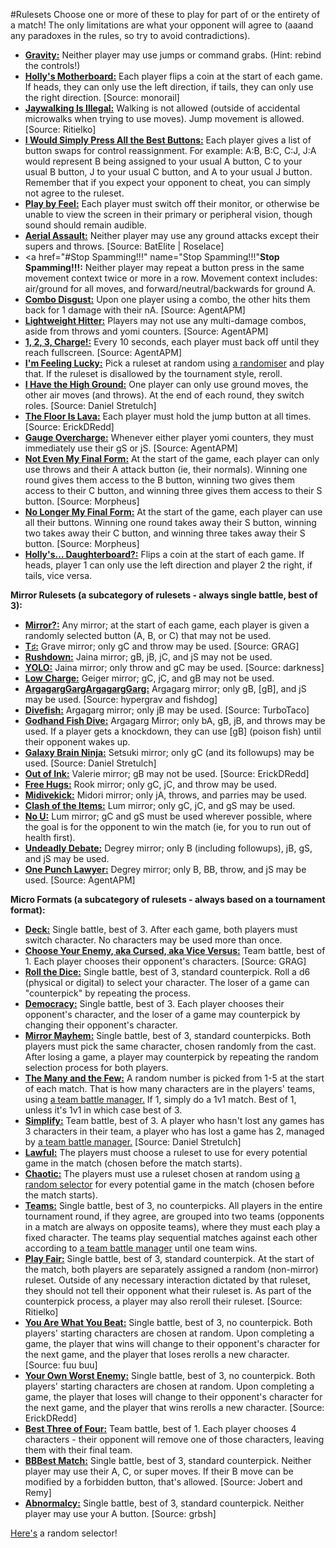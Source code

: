 #Rulesets
Choose one or more of these to play for part of or the entirety of a match! The only limitations are what your opponent will agree to (aaand any paradoxes in the rules, so try to avoid contradictions).

* <a href="#Gravity" name="Gravity">**Gravity:**</a> Neither player may use jumps or command grabs. (Hint: rebind the controls!)
* <a href="#Holly's Motherboard" name="Holly's Motherboard">**Holly's Motherboard:**</a> Each player flips a coin at the start of each game. If heads, they can only use the left direction, if tails, they can only use the right direction. [Source: monorail]
* <a href="#Jaywalking Is Illegal" name="Jaywalking Is Illegal">**Jaywalking Is Illegal:**</a> Walking is not allowed (outside of accidental microwalks when trying to use moves). Jump movement is allowed. [Source: Ritielko]
* <a href="#I Would Simply Press All the Best Buttons" name="I Would Simply Press All the Best Buttons">**I Would Simply Press All the Best Buttons:**</a> Each player gives a list of button swaps for control reassignment. For example: A:B, B:C, C:J, J:A would represent B being assigned to your usual A button, C to your usual B button, J to your usual C button, and A to your usual J button. Remember that if you expect your opponent to cheat, you can simply not agree to the ruleset.
* <a href="#Play by Feel" name="Play by Feel">**Play by Feel:**</a> Each player must switch off their monitor, or otherwise be unable to view the screen in their primary or peripheral vision, though sound should remain audible.
* <a href="#Aerial Assault" name="Aerial Assault">**Aerial Assault:**</a> Neither player may use any ground attacks except their supers and throws. [Source: BatElite | Roselace]
* <a href="#Stop Spamming!!!" name="Stop Spamming!!!"</a>**Stop Spamming!!!:**</a> Neither player may repeat a button press in the same movement context twice or more in a row. Movement context includes: air/ground for all moves, and forward/neutral/backwards for ground A.
* <a href="#Combo Disgust" name="Combo Disgust">**Combo Disgust:**</a> Upon one player using a combo, the other hits them back for 1 damage with their nA. [Source: AgentAPM]
* <a href="#Lightweight Hitter" name="Lightweight Hitter">**Lightweight Hitter:**</a> Players may not use any multi-damage combos, aside from throws and yomi counters. [Source: AgentAPM]
* <a href="#1, 2, 3, Charge!" name="1, 2, 3, Charge!">**1, 2, 3, Charge!:**</a> Every 10 seconds, each player must back off until they reach fullscreen. [Source: AgentAPM]
* <a href="#I'm Feeling Lucky" name="I'm Feeling Lucky">**I'm Feeling Lucky:**</a> Pick a ruleset at random using [a randomiser](random) and play that. If the ruleset is disallowed by the tournament style, reroll.
* <a href="#I Have the High Ground" name="I Have the High Ground">**I Have the High Ground:**</a> One player can only use ground moves, the other air moves (and throws). At the end of each round, they switch roles. [Source: Daniel Stretulch]
* <a href="#The Floor Is Lava" name="The Floor Is Lava">**The Floor Is Lava:**</a> Each player must hold the jump button at all times. [Source: ErickDRedd]
* <a href="#Gauge Overcharge" name="Gauge Overcharge">**Gauge Overcharge:**</a> Whenever either player yomi counters, they must immediately use their gS or jS. [Source: AgentAPM]
* <a href="#Not Even My Final Form" name="Not Even My Final Form">**Not Even My Final Form:**</a> At the start of the game, each player can only use throws and their A attack button (ie, their normals). Winning one round gives them access to the B button, winning two gives them access to their C button, and winning three gives them access to their S button. [Source: Morpheus]
* <a href="#No Longer My Final Form" name="No Longer My Final Form">**No Longer My Final Form:**</a> At the start of the game, each player can use all their buttons. Winning one round takes away their S button, winning two takes away their C button, and winning three takes away their S button. [Source: Morpheus]
* <a href="#Holly's… Daughterboard?" name="Holly's… Daughterboard?">**Holly's… Daughterboard?:**</a> Flips a coin at the start of each game. If heads, player 1 can only use the left direction and player 2 the right, if tails, vice versa.

**Mirror Rulesets (a subcategory of rulesets - always single battle, best of 3):**

* <a href="#Mirror?" name="Mirror?">**Mirror?:**</a> Any mirror; at the start of each game, each player is given a randomly selected button (A, B, or C) that may not be used.
* <a href="#T♯" name="T♯">**T♯:**</a> Grave mirror; only gC and throw may be used. [Source: GRAG]
* <a href="#Rushdown" name="Rushdown">**Rushdown:**</a> Jaina mirror; gB, jB, jC, and jS may not be used.
* <a href="#YOLO" name="YOLO">**YOLO:**</a> Jaina mirror; only throw and gC may be used. [Source: darkness]
* <a href="#Low Charge" name="Low Charge">**Low Charge:**</a> Geiger mirror; gC, jC, and gB may not be used.
* <a href="#ArgagargGargArgagargGarg" name="ArgagargGargArgagargGarg">**ArgagargGargArgagargGarg:**</a> Argagarg mirror; only gB, [gB], and jS may be used. [Source: hypergrav and fishdog]
* <a href="#Divefish" name="Divefish">**Divefish:**</a> Argagarg mirror; only jB may be used. [Source: TurboTaco]
* <a href="#Godhand Fish Dive" name="Godhand Fish Dive">**Godhand Fish Dive:**</a> Argagarg Mirror; only bA, gB, jB, and throws may be used. If a player gets a knockdown, they can use [gB] (poison fish) until their opponent wakes up.
* <a href="#Galaxy Brain Ninja" name="Galaxy Brain Ninja">**Galaxy Brain Ninja:**</a> Setsuki mirror; only gC (and its followups) may be used. [Source: Daniel Stretulch]
* <a href="#Out of Ink" name="Out of Ink">**Out of Ink:**</a> Valerie mirror; gB may not be used. [Source: ErickDRedd]
* <a href="#Free Hugs" name="Free Hugs">**Free Hugs:**</a> Rook mirror; only gC, jC, and throw may be used.
* <a href="#Midivekick" name="Midivekick">**Midivekick:**</a> Midori mirror; only jA, throws, and parries may be used.
* <a href="#Clash of the Items" name="Clash of the Items">**Clash of the Items:**</a> Lum mirror; only gC, jC, and gS may be used.
* <a href="#No U" name="No U">**No U:**</a> Lum mirror; gC and gS must be used wherever possible, where the goal is for the opponent to win the match (ie, for you to run out of health first).
* <a href="#Undeadly Debate" name="Undeadly Debate">**Undeadly Debate:**</a> Degrey mirror; only B (including followups), jB, gS, and jS may be used.
* <a href="#One Punch Lawyer" name="One Punch Lawyer">**One Punch Lawyer:**</a> Degrey mirror; only B, BB, throw, and jS may be used. [Source: AgentAPM]

**Micro Formats (a subcategory of rulesets - always based on a tournament format):**

* <a href="#Deck" name="Deck">**Deck:**</a> Single battle, best of 3. After each game, both players must switch character. No characters may be used more than once.
* <a href="#Choose Your Enemy, aka Cursed, aka Vice Versus" name="Choose Your Enemy, aka Cursed, aka Vice Versus">**Choose Your Enemy, aka Cursed, aka Vice Versus:**</a> Team battle, best of 1. Each player chooses their opponent's characters. [Source: GRAG]
* <a href="#Roll the Dice" name="Roll the Dice">**Roll the Dice:**</a> Single battle, best of 3, standard counterpick. Roll a d6 (physical or digital) to select your character. The loser of a game can "counterpick" by repeating the process.
* <a href="#Democracy" name="Democracy">**Democracy:**</a> Single battle, best of 3. Each player chooses their opponent's character, and the loser of a game may counterpick by changing their opponent's character.
* <a href="#Mirror Mayhem" name="Mirror Mayhem">**Mirror Mayhem:**</a> Single battle, best of 3, standard counterpicks. Both players must pick the same character, chosen randomly from the cast. After losing a game, a player may counterpick by repeating the random selection process for both players.
* <a href="#The Many and the Few" name="The Many and the Few">**The Many and the Few:**</a> A random number is picked from 1-5 at the start of each match. That is how many characters are in the players' teams, using [a team battle manager.](teams) If 1, simply do a 1v1 match. Best of 1, unless it's 1v1 in which case best of 3.
* <a href="#Simplify" name="Simplify">**Simplify:**</a> Team battle, best of 3. A player who hasn't lost any games has 3 characters in their team, a player who has lost a game has 2, managed by [a team battle manager.](teams) [Source: Daniel Stretulch]
* <a href="#Lawful" name="Lawful">**Lawful:**</a> The players must choose a ruleset to use for every potential game in the match (chosen before the match starts).
* <a href="#Chaotic" name="Chaotic">**Chaotic:**</a> The players must use a ruleset chosen at random using [a random selector](random) for every potential game in the match (chosen before the match starts).
* <a href="#Teams" name="Teams">**Teams:**</a> Single battle, best of 3, no counterpicks. All players in the entire tournament round, if they agree, are grouped into two teams (opponents in a match are always on opposite teams), where they must each play a fixed character. The teams play sequential matches against each other according to [a team battle manager](teams) until one team wins.
* <a href="#Play Fair" name="Play Fair">**Play Fair:**</a> Single battle, best of 3, standard counterpick. At the start of the match, both players are separately assigned a random (non-mirror) ruleset. Outside of any necessary interaction dictated by that ruleset, they should not tell their opponent what their ruleset is. As part of the counterpick process, a player may also reroll their ruleset. [Source: Ritielko]
* <a href="#You Are What You Beat" name="You Are What You Beat">**You Are What You Beat:**</a> Single battle, best of 3, no counterpick. Both players' starting characters are chosen at random. Upon completing a game, the player that wins will change to their opponent's character for the next game, and the player that loses rerolls a new character. [Source: fuu buu]
* <a href="#Your Own Worst Enemy" name="Your Own Worst Enemy">**Your Own Worst Enemy:**</a> Single battle, best of 3, no counterpick. Both players' starting characters are chosen at random. Upon completing a game, the player that loses will change to their opponent's character for the next game, and the player that wins rerolls a new character. [Source: ErickDRedd]
* <a href="#Best Three of Four" name="Best Three of Four">**Best Three of Four:**</a> Team battle, best of 1. Each player chooses 4 characters - their opponent will remove one of those characters, leaving them with their final team.
* <a href="#BBBest Match" name="BBBest Match">**BBBest Match:**</a> Single battle, best of 3, standard counterpick. Neither player may use their A, C, or super moves. If their B move can be modified by a forbidden button, that's allowed. [Source: Jobert and Remy]
* <a href="#Abnormalcy" name="Abnormalcy">**Abnormalcy:**</a> Single battle, best of 3, standard counterpick. Neither player may use your A button. [Source: grbsh]

[Here's](random) a random selector!
